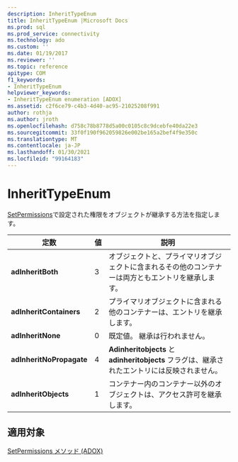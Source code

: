 ```yaml
---
description: InheritTypeEnum
title: InheritTypeEnum |Microsoft Docs
ms.prod: sql
ms.prod_service: connectivity
ms.technology: ado
ms.custom: ''
ms.date: 01/19/2017
ms.reviewer: ''
ms.topic: reference
apitype: COM
f1_keywords:
- InheritTypeEnum
helpviewer_keywords:
- InheritTypeEnum enumeration [ADOX]
ms.assetid: c2f6ce79-c4b3-4d40-ac95-21025208f991
author: rothja
ms.author: jroth
ms.openlocfilehash: d758c78b8778d5a00c0105c8c9dcebfe40da22e3
ms.sourcegitcommit: 33f0f190f962059826e002be165a2bef4f9e350c
ms.translationtype: MT
ms.contentlocale: ja-JP
ms.lasthandoff: 01/30/2021
ms.locfileid: "99164183"
---
```

# <a name="inherittypeenum"></a>InheritTypeEnum
[SetPermissions](./setpermissions-method-adox.md)で設定された権限をオブジェクトが継承する方法を指定します。  
  
|定数|値|説明|  
|--------------|-----------|-----------------|  
|**adInheritBoth**|3|オブジェクトと、プライマリオブジェクトに含まれるその他のコンテナーは両方ともエントリを継承します。|  
|**adInheritContainers**|2|プライマリオブジェクトに含まれる他のコンテナーは、エントリを継承します。|  
|**adInheritNone**|0|既定値。 継承は行われません。|  
|**adInheritNoPropagate**|4|**Adinheritobjects** と **adinheritobjects** フラグは、継承されたエントリには反映されません。|  
|**adInheritObjects**|1|コンテナー内のコンテナー以外のオブジェクトは、アクセス許可を継承します。|  
  
## <a name="applies-to"></a>適用対象  
 [SetPermissions メソッド (ADOX)](./setpermissions-method-adox.md)